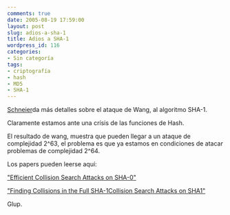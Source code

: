 ```yaml
---
comments: true
date: 2005-08-19 17:59:00
layout: post
slug: adios-a-sha-1
title: Adios a SHA-1
wordpress_id: 116
categories:
- Sin categoría
tags:
- criptografía
- hash
- MD5
- SHA-1
---
```


[Schneier](http://www.schneier.com/blog/archives/2005/08/new_cryptanalyt.html)da más detalles sobre el ataque de Wang, al algoritmo SHA-1.

Claramente estamos ante una crísis de las funciones de Hash.

El resultado de wang, muestra que pueden llegar a un ataque de complejidad 2^63, el problema es que ya estamos en condiciones de atacar problemas de complejidad 2^64.

Los papers pueden leerse aquí:

["Efficient Collision Search Attacks on SHA-0"](http://202.194.5.130/admin/infosec/download.php?id=1)

["Finding Collisions in the Full SHA-1Collision Search Attacks on SHA1"](http://202.194.5.130/admin/infosec/download.php?id=2)

Glup.



